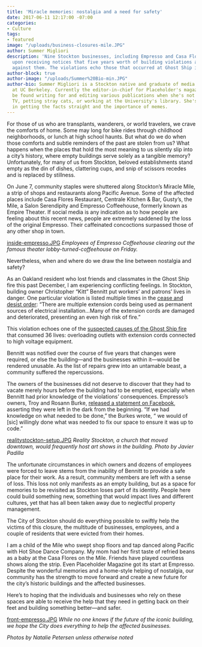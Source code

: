 ```yaml
---
title: 'Miracle memories: nostalgia and a need for safety'
date: 2017-06-11 12:17:00 -07:00
categories:
- Culture
tags:
- featured
image: "/uploads/business-closures-mile.JPG"
author: Summer Migliori
description: 'Nine Stockton businesses, including Empresso and Casa Flores, close
  upon receiving notices that five years worth of building violations are stacked
  against them. The violations echo those that occurred at Ghost Ship in Oakland. '
author-block: true
author-image: "/uploads/Summer%20Bio-min.JPG"
author-bio: Summer Migliori is a Stockton native and graduate of media and English
  at UC Berkeley. Currently the editor-in-chief for Placeholder's magazine, she can
  be found writing for and editing various publications when she's not tweeting, criticizing
  TV, petting stray cats, or working at the University's library. She's a firm believer
  in getting the facts straight and the importance of memes.
---
```


For those of us who are transplants, wanderers, or world travelers, we crave the comforts of home. Some may long for bike rides through childhood neighborhoods, or lunch at high school haunts. But what do we do when those comforts and subtle reminders of the past are stolen from us? What happens when the places that hold the most meaning to us silently slip into a city’s history, where empty buildings serve solely as a tangible memory? Unfortunately, for many of us from Stockton, beloved establishments stand empty as the din of dishes, clattering cups, and snip of scissors recedes and is replaced by stillness.
 
On June 7, community staples were shuttered along Stockton’s Miracle Mile, a strip of shops and restaurants along Pacific Avenue. Some of the affected places include Casa Flores Restaurant, Centrale Kitchen & Bar, Gusty’s, the Mile, a Salon Serendipity and Empresso Coffeehouse, formerly known as Empire Theater. If social media is any indication as to how people are feeling about this recent news, people are extremely saddened by the loss of the original Empresso. Their caffeinated concoctions surpassed those of any other shop in town.

[inside-empresso.JPG](/uploads/inside-empresso.JPG)
*Employees of Empresso Coffeehouse clearing out the famous theater lobby-turned-coffeehouse on Friday.*

Nevertheless, when and where do we draw the line between nostalgia and safety?
 
As an Oakland resident who lost friends and classmates in the Ghost Ship fire this past December, I am experiencing conflicting feelings. In Stockton, building owner Christopher “Kitt” Bennitt put workers’ and patrons’ lives in danger. One particular violation is listed multiple times in the [cease and desist order](https://drive.google.com/file/d/0B3ZOiXG9tKc2a0VwdUdhXzlkNFU/view): “There are multiple extension cords being used as permanent sources of electrical installation…Many of the extension cords are damaged and deteriorated, presenting an even high risk of fire.”
 
This violation echoes one of the [suspected causes of the Ghost Ship fire](https://www.theguardian.com/music/2017/jun/02/oakland-ghost-ship-warehouse-fire-aftermath-artists) that consumed 36 lives: overloading outlets with extension cords connected to high voltage equipment.

Bennitt was notified over the course of five years that changes were required, or else the building—and the businesses within it—would be rendered unusable. As the list of repairs grew into an untamable beast, a community suffered the repercussions.
 
The owners of the businesses did not deserve to discover that they had to vacate merely hours before the building had to be emptied, especially when Bennitt had prior knowledge of the violations’ consequences. Empresso’s owners, Troy and Rosann Burke, [released a statement on Facebook](https://www.facebook.com/Empresso209/posts/1322384117797157), asserting they were left in the dark from the beginning. “If we had knowledge on what needed to be done,” the Burkes wrote, “ we would of [sic] willingly done what was needed to fix our space to ensure it was up to code.”

[realitystockton-setup.JPG](/uploads/realitystockton-setup.JPG)
*Reality Stockton, a church that moved downtown, would frequently host art shows in the building. Photo by Javier Padilla*

The unfortunate circumstances in which owners and dozens of employees were forced to leave stems from the inability of Bennitt to provide a safe place for their work. As a result, community members are left with a sense of loss. This loss not only manifests as an empty building, but as a space for memories to be revisited as Stockton loses part of its identity. People here could build something new, something that would impact lives and different cultures, yet that has all been taken away due to neglectful property management. 
 
The City of Stockton should do everything possible to swiftly help the victims of this closure, the multitude of businesses, employees, and a couple of residents that were evicted from their homes.
 
I am a child of the Mile who swept shop floors and tap danced along Pacific with Hot Shoe Dance Company. My mom had her first taste of refried beans as a baby at the Casa Flores on the Mile. Friends have played countless shows along the strip. Even Placeholder Magazine got its start at Empresso. Despite the wonderful memories and a home-style helping of nostalgia, our community has the strength to move forward and create a new future for the city’s historic buildings and the affected businesses. 
 
Here’s to hoping that the individuals and businesses who rely on these spaces are able to receive the help that they need in getting back on their feet and building something better—and safer.  


[front-empresso.JPG](/uploads/front-empresso.JPG)
*While no one knows if the future of the iconic building, we hope the City does everything to help the affected businesses.*

*Photos by Natalie Petersen unless otherwise noted*